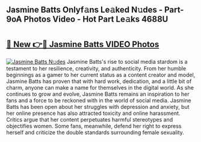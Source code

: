 ## Jasmine Batts Onlyf𝚊ns Le𝚊ked N𝚞des - Part-9oA Photos Video - Hot Part Le𝚊ks 4688U

# <h2><a href="http://ab57035.deff.icu/?id=Jasmine+Batts">🔗 New 👉🔴 Jasmine Batts VIDEO Photos</a></h2>

[![Jasmine Batts N𝚞des](https://i.imgur.com/rIISA9y.gif)](http://ab57035.deff.icu/?id=Jasmine+Batts)
Jasmine Batts's rise to social media stardom is a testament to her resilience, creativity, and authenticity. From her humble beginnings as a gamer to her current status as a content creator and model, Jasmine Batts has proven that with hard work, dedication, and a little bit of charm, anyone can make a name for themselves in the digital world. As she continues to grow and evolve, Jasmine Batts remains an inspiration to her fans and a force to be reckoned with in the world of social media. Jasmine Batts has been open about her struggles with depression and anxiety, but her online presence has also attracted toxicity and online harassment. Critics argue that her content perpetuates harmful stereotypes and objectifies women. Some fans, meanwhile, defend her right to express herself and criticize the double standards surrounding female sexuality.
